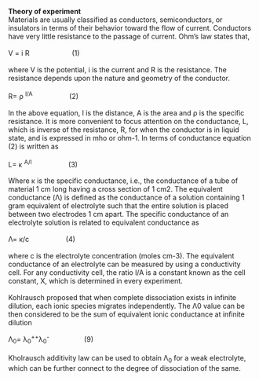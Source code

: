 <b>Theory of experiment</b>
<br>
Materials are usually classified as conductors, semiconductors, or insulators in terms of their behavior toward the flow of current. Conductors have very little resistance to the passage of current. Ohm’s law states that,<br>
<br>
 V = i R &nbsp;&nbsp;&nbsp;&nbsp;&nbsp;&nbsp;&nbsp;&nbsp;&nbsp;&nbsp;&nbsp;&nbsp;&nbsp;&nbsp;&nbsp;&nbsp;&nbsp;&nbsp;&nbsp;&nbsp;&nbsp;(1)<br>
<br>
where V is the potential, i is the current and R is the resistance. The resistance depends upon the nature and geometry of the conductor.<br>
<br>
 R= ρ <sup>l/A</sup> &nbsp;&nbsp;&nbsp;&nbsp;&nbsp;&nbsp;&nbsp;&nbsp;&nbsp;&nbsp;&nbsp;&nbsp;&nbsp;&nbsp;&nbsp;&nbsp;&nbsp;&nbsp;(2)<br>
<br>
In the above equation, l is the distance, A is the area and ρ is the specific resistance. It is more convenient to focus attention on the conductance, L, which is inverse of the resistance, R, for when the conductor is in liquid state, and is expressed in mho or ohm-1. In terms of conductance equation (2) is written as<br>
<br>
 L= κ <sup>A/l</sup> &nbsp;&nbsp;&nbsp;&nbsp;&nbsp;&nbsp;&nbsp;&nbsp;&nbsp;&nbsp;&nbsp;&nbsp;&nbsp;&nbsp;&nbsp;&nbsp;&nbsp;&nbsp;(3)<br>
<br>
Where κ is the specific conductance, i.e., the conductance of a tube of material 1 cm long having a cross section of 1 cm2. The equivalent conductance (Λ) is defined as the conductance of a solution containing 1 gram equivalent of electrolyte such that the entire solution is placed between two electrodes 1 cm apart. The specific conductance of an electrolyte solution is related to equivalent conductance as<br>
<br>
 Λ= κ/c	&nbsp;&nbsp;&nbsp;&nbsp;&nbsp;&nbsp;&nbsp;&nbsp;&nbsp;&nbsp;&nbsp;&nbsp;&nbsp;&nbsp;&nbsp;&nbsp;&nbsp;&nbsp;(4)<br>
<br>
where c is the electrolyte concentration (moles cm-3). The equivalent conductance of an electrolyte can be measured by using a conductivity cell. For any conductivity cell, the ratio l/A is a constant known as the cell constant, X, which is determined in every experiment. <br>
<br>
Kohlrausch proposed that when complete dissociation exists in infinite dilution, each ionic species migrates independently. The Λ0 value can be then considered to be the sum of equivalent ionic conductance at infinite dilution<br>

 Λ<sub>0</sub>= λ<sub>0</sub><sup>++</sup>λ<sub>0</sub><sup>-</sup> &nbsp;&nbsp;&nbsp;&nbsp;&nbsp;&nbsp;&nbsp;&nbsp;&nbsp;&nbsp;&nbsp;&nbsp;&nbsp;&nbsp;&nbsp;&nbsp;&nbsp;(9)<br>
<br>
Kholrausch additivity law can be used to obtain Λ<sub>0</sub> for a weak electrolyte, which can be further connect to the degree of dissociation of the same.


